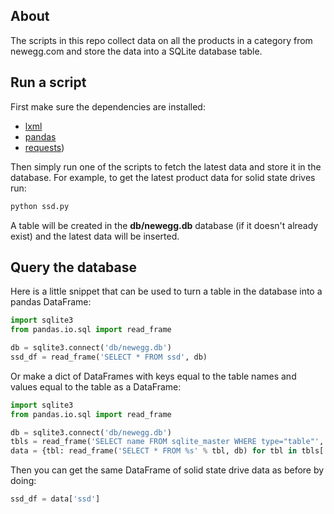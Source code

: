 About
-----
The scripts in this repo collect data on all the products in a category from newegg.com and store the data into a SQLite database table.


Run a script
------------
First make sure the dependencies are installed:

*   [lxml][lxmlgithub]
*   [pandas][pandasgithub]
*   [requests][requestsgithub])

Then simply run one of the scripts to fetch the latest data and store it in the database. For example, to get the latest product data for solid state drives run:

```bash
python ssd.py
```

A table will be created in the **db/newegg.db** database (if it doesn't already exist) and the latest data will be inserted.


Query the database
------------------
Here is a little snippet that can be used to turn a table in the database into a pandas DataFrame:

```python
import sqlite3
from pandas.io.sql import read_frame

db = sqlite3.connect('db/newegg.db')
ssd_df = read_frame('SELECT * FROM ssd', db)
```

Or make a dict of DataFrames with keys equal to the table names and values equal to the table as a DataFrame:
```python
import sqlite3
from pandas.io.sql import read_frame

db = sqlite3.connect('db/newegg.db')
tbls = read_frame('SELECT name FROM sqlite_master WHERE type="table"', db)
data = {tbl: read_frame('SELECT * FROM %s' % tbl, db) for tbl in tbls['name']}
```

Then you can get the same DataFrame of solid state drive data as before by doing:
```python
ssd_df = data['ssd']
```

[lxmlgithub]: http://github.com/lxml/lxml
[pandasgithub]: http://github.com/pydata/pandas
[requestsgithub]: http://github.com/kennethreitz/requests
